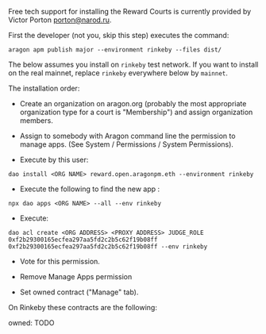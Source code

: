 Free tech support for installing the Reward Courts is currently provided by
Victor Porton <porton@narod.ru>.

First the developer (not you, skip this step) executes the command:
```
aragon apm publish major --environment rinkeby --files dist/
```

The below assumes you install on `rinkeby` test network. If you want to install
on the real mainnet, replace `rinkeby` everywhere below by `mainnet`.

The installation order:

* Create an organization on aragon.org (probably the most appropriate organization type for
a court is "Membership") and assign organization members.

* Assign to somebody with Aragon command line the permission to manage apps.
(See System / Permissions / System Permissions).

* Execute by this user:
```
dao install <ORG NAME> reward.open.aragonpm.eth --environment rinkeby
```

* Execute the following to find the new app <PROXY ADDRESS>:
```
npx dao apps <ORG NAME> --all --env rinkeby
```

* Execute:
```
dao acl create <ORG ADDRESS> <PROXY ADDRESS> JUDGE_ROLE 0xf2b29300165ecfea297aa5fd2c2b5c62f19b08ff 0xf2b29300165ecfea297aa5fd2c2b5c62f19b08ff --env rinkeby
```

* Vote for this permission.

* Remove Manage Apps permission

* Set owned contract ("Manage" tab).

On Rinkeby these contracts are the following:

owned: TODO
